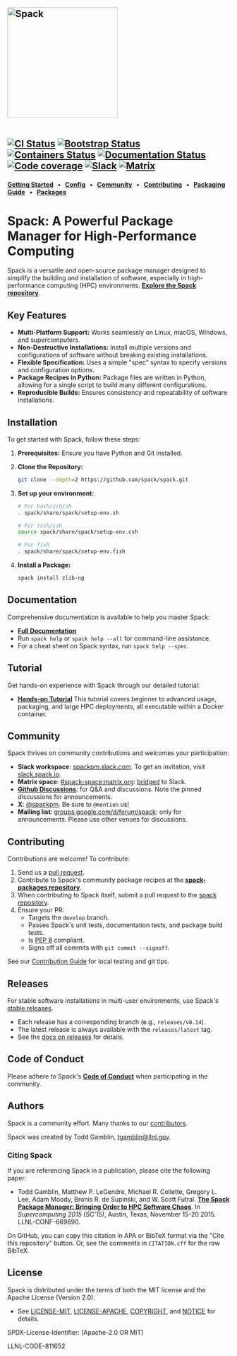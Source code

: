<div align="left">

<h2>
<picture>
  <source media="(prefers-color-scheme: dark)" srcset="https://raw.githubusercontent.com/spack/spack/refs/heads/develop/share/spack/logo/spack-logo-white-text.svg" width="250">
  <source media="(prefers-color-scheme: light)" srcset="https://raw.githubusercontent.com/spack/spack/refs/heads/develop/share/spack/logo/spack-logo-text.svg" width="250">
  <img alt="Spack" src="https://raw.githubusercontent.com/spack/spack/refs/heads/develop/share/spack/logo/spack-logo-text.svg" width="250">
</picture>

<br>
<br clear="all">

<a href="https://github.com/spack/spack/actions/workflows/ci.yml"><img src="https://github.com/spack/spack/workflows/ci/badge.svg" alt="CI Status"></a>
<a href="https://github.com/spack/spack/actions/workflows/bootstrapping.yml"><img src="https://github.com/spack/spack/actions/workflows/bootstrap.yml/badge.svg" alt="Bootstrap Status"></a>
<a href="https://github.com/spack/spack/actions/workflows/build-containers.yml"><img src="https://github.com/spack/spack/actions/workflows/build-containers.yml/badge.svg" alt="Containers Status"></a>
<a href="https://spack.readthedocs.io"><img src="https://readthedocs.org/projects/spack/badge/?version=latest" alt="Documentation Status"></a>
<a href="https://codecov.io/gh/spack/spack"><img src="https://codecov.io/gh/spack/spack/branch/develop/graph/badge.svg" alt="Code coverage"/></a>
<a href="https://slack.spack.io"><img src="https://slack.spack.io/badge.svg" alt="Slack"/></a>
<a href="https://matrix.to/#/#spack-space:matrix.org"><img src="https://img.shields.io/matrix/spack-space%3Amatrix.org?label=matrix" alt="Matrix"/></a>

</h2>

**[Getting Started] &nbsp; • &nbsp; [Config] &nbsp; • &nbsp; [Community] &nbsp; • &nbsp; [Contributing] &nbsp; • &nbsp; [Packaging Guide] &nbsp; • &nbsp; [Packages]**

[Getting Started]: https://spack.readthedocs.io/en/latest/getting_started.html
[Config]: https://spack.readthedocs.io/en/latest/configuration.html
[Community]: #community
[Contributing]: https://spack.readthedocs.io/en/latest/contribution_guide.html
[Packaging Guide]: https://spack.readthedocs.io/en/latest/packaging_guide_creation.html
[Packages]: https://github.com/spack/spack-packages

</div>

# Spack: A Powerful Package Manager for High-Performance Computing

Spack is a versatile and open-source package manager designed to simplify the building and installation of software, especially in high-performance computing (HPC) environments.  [**Explore the Spack repository**](https://github.com/spack/spack).

## Key Features

*   **Multi-Platform Support:** Works seamlessly on Linux, macOS, Windows, and supercomputers.
*   **Non-Destructive Installations:** Install multiple versions and configurations of software without breaking existing installations.
*   **Flexible Specification:**  Uses a simple "spec" syntax to specify versions and configuration options.
*   **Package Recipes in Python:** Package files are written in Python, allowing for a single script to build many different configurations.
*   **Reproducible Builds:** Ensures consistency and repeatability of software installations.

## Installation

To get started with Spack, follow these steps:

1.  **Prerequisites:** Ensure you have Python and Git installed.
2.  **Clone the Repository:**

    ```bash
    git clone --depth=2 https://github.com/spack/spack.git
    ```
3.  **Set up your environment:**
    ```bash
    # For bash/zsh/sh
    . spack/share/spack/setup-env.sh

    # For tcsh/csh
    source spack/share/spack/setup-env.csh

    # For fish
    . spack/share/spack/setup-env.fish
    ```

4.  **Install a Package:**

    ```bash
    spack install zlib-ng
    ```

## Documentation

Comprehensive documentation is available to help you master Spack:

*   [**Full Documentation**](https://spack.readthedocs.io/)
*   Run `spack help` or `spack help --all` for command-line assistance.
*   For a cheat sheet on Spack syntax, run `spack help --spec`.

## Tutorial

Get hands-on experience with Spack through our detailed tutorial:

*   [**Hands-on Tutorial**](https://spack-tutorial.readthedocs.io/)
    This tutorial covers beginner to advanced usage, packaging, and large HPC deployments, all executable within a Docker container.

## Community

Spack thrives on community contributions and welcomes your participation:

*   **Slack workspace**: [spackpm.slack.com](https://spackpm.slack.com).
    To get an invitation, visit [slack.spack.io](https://slack.spack.io).
*   **Matrix space**: [#spack-space:matrix.org](https://matrix.to/#/#spack-space:matrix.org):
    [bridged](https://github.com/matrix-org/matrix-appservice-slack#matrix-appservice-slack) to Slack.
*   [**Github Discussions**](https://github.com/spack/spack/discussions):
    for Q&A and discussions. Note the pinned discussions for announcements.
*   **X**: [@spackpm](https://twitter.com/spackpm). Be sure to
    `@mention` us!
*   **Mailing list**: [groups.google.com/d/forum/spack](https://groups.google.com/d/forum/spack):
    only for announcements. Please use other venues for discussions.

## Contributing

Contributions are welcome!  To contribute:

1.  Send us a [pull request](https://help.github.com/articles/using-pull-requests/).
2.  Contribute to Spack's community package recipes at the **[spack-packages repository][Packages]**.
3.  When contributing to Spack itself, submit a pull request to the [spack repository](https://github.com/spack/spack).
4.  Ensure your PR:
    *   Targets the `develop` branch.
    *   Passes Spack's unit tests, documentation tests, and package build tests.
    *   Is [PEP 8](https://www.python.org/dev/peps/pep-0008/) compliant.
    *   Signs off all commits with `git commit --signoff`.

   See our [Contribution Guide](https://spack.readthedocs.io/en/latest/contribution_guide.html) for local testing and git tips.

## Releases

For stable software installations in multi-user environments, use Spack's [stable releases](https://github.com/spack/spack/releases).

*   Each release has a corresponding branch (e.g., `releases/v0.14`).
*   The latest release is always available with the `releases/latest` tag.
*   See the [docs on releases](https://spack.readthedocs.io/en/latest/developer_guide.html#releases) for details.

## Code of Conduct

Please adhere to Spack's [**Code of Conduct**](.github/CODE_OF_CONDUCT.md) when participating in the community.

## Authors

Spack is a community effort.  Many thanks to our [contributors](https://github.com/spack/spack/graphs/contributors).

Spack was created by Todd Gamblin, tgamblin@llnl.gov.

### Citing Spack

If you are referencing Spack in a publication, please cite the following paper:

 * Todd Gamblin, Matthew P. LeGendre, Michael R. Collette, Gregory L. Lee,
   Adam Moody, Bronis R. de Supinski, and W. Scott Futral.
   [**The Spack Package Manager: Bringing Order to HPC Software Chaos**](https://www.computer.org/csdl/proceedings/sc/2015/3723/00/2807623.pdf).
   In *Supercomputing 2015 (SC’15)*, Austin, Texas, November 15-20 2015. LLNL-CONF-669890.

On GitHub, you can copy this citation in APA or BibTeX format via the "Cite this repository"
button. Or, see the comments in `CITATION.cff` for the raw BibTeX.

## License

Spack is distributed under the terms of both the MIT license and the Apache License (Version 2.0).

*   See [LICENSE-MIT](https://github.com/spack/spack/blob/develop/LICENSE-MIT),
    [LICENSE-APACHE](https://github.com/spack/spack/blob/develop/LICENSE-APACHE),
    [COPYRIGHT](https://github.com/spack/spack/blob/develop/COPYRIGHT), and
    [NOTICE](https://github.com/spack/spack/blob/develop/NOTICE) for details.

SPDX-License-Identifier: (Apache-2.0 OR MIT)

LLNL-CODE-811652
